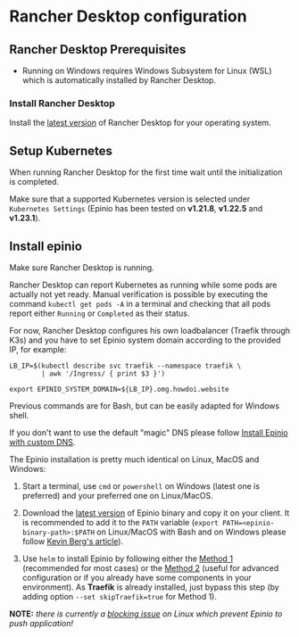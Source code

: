 # Rancher Desktop configuration

## Rancher Desktop Prerequisites

* Running on Windows requires Windows Subsystem for Linux (WSL) which is automatically installed by Rancher Desktop.

### Install Rancher Desktop

Install the [latest version](https://github.com/rancher-sandbox/rancher-desktop/releases) of Rancher Desktop for your operating system.

## Setup Kubernetes

When running Rancher Desktop for the first time wait until the initialization is completed.

Make sure that a supported Kubernetes version is selected under `Kubernetes Settings` (Epinio has been tested on **v1.21.8**, **v1.22.5** and **v1.23.1**).

## Install epinio

Make sure Rancher Desktop is running.

Rancher Desktop can report Kubernetes as running while some pods are actually not yet ready.
Manual verification is possible by executing the command `kubectl get pods -A` in a terminal and checking that all pods report either `Running` or `Completed` as their status.

For now, Rancher Desktop configures his own loadbalancer (Traefik through K3s) and you have to set Epinio system domain according to the provided IP, for example:
```
LB_IP=$(kubectl describe svc traefik --namespace traefik \
        | awk '/Ingress/ { print $3 }')

export EPINIO_SYSTEM_DOMAIN=${LB_IP}.omg.howdoi.website
```
Previous commands are for Bash, but can be easily adapted for Windows shell.

If you don't want to use the default "magic" DNS please follow [Install Epinio with custom DNS](install_epinio_customDNS.md).

The Epinio installation is pretty much identical on Linux, MacOS and Windows:
1. Start a terminal, use `cmd` or `powershell` on Windows (latest one is preferred) and your preferred one on Linux/MacOS.

2. Download the [latest version](https://github.com/epinio/epinio/releases) of Epinio binary and copy it on your client. It is recommended to add it to the `PATH` variable (`export PATH=<epinio-binary-path>:$PATH` on Linux/MacOS with Bash and on Windows please follow [Kevin Berg's article](https://medium.com/@kevinmarkvi/how-to-add-executables-to-your-path-in-windows-5ffa4ce61a53)).

3. Use `helm` to install Epinio by following either the [Method 1](install_epinio_auto.md) (recommended for most cases) or the [Method 2](install_epinio_manual.md) (useful for advanced configuration or if you already have some components in your environment). As **Traefik** is already installed, just bypass this step (by adding option `--set skipTraefik=true` for Method 1).

**NOTE:** *there is currently a [blocking issue](https://github.com/rancher-sandbox/rancher-desktop/issues/576) on Linux which prevent Epinio to push application!*
